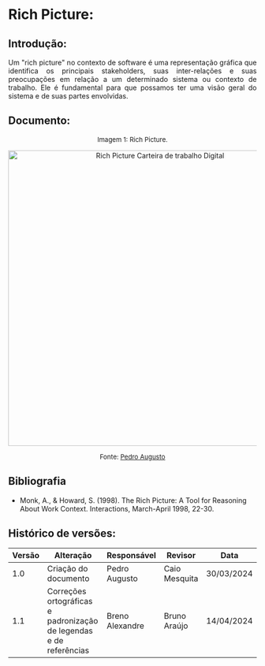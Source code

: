 # Rich Picture:

## Introdução: 

   <p align="justify">
     Um "rich picture" no contexto de software é uma representação gráfica que identifica os principais stakeholders, suas inter-relações
     e suas preocupações em relação a um determinado sistema ou contexto de trabalho.
     Ele é fundamental para que possamos ter uma visão geral do sistema e de suas partes envolvidas.
   </p>

## Documento:

   <font size="2"><p style="text-align: center">Imagem 1: Rich Picture.</p></font>
  <center>

   <img alt="Rich Picture Carteira de trabalho Digital" src="assets/rich.jpeg" width="600">
   
  </center>

  <font size="2"><p style="text-align: center">Fonte: [Pedro Augusto](https://github.com/Izarias)</p></font>

## Bibliografia
- Monk, A., & Howard, S. (1998). The Rich Picture: A Tool for Reasoning About Work Context. Interactions, March-April 1998, 22-30. 
  
 ## Histórico de versões:
 
| Versão | Alteração                                                                                                    | Responsável     | Revisor         | Data       |
| ------ | ------------------------------------------------------------------------------------------------------------ | --------------- | --------------- | ---------- |
| 1.0    | Criação do documento                                                                                         | Pedro Augusto   | Caio Mesquita   | 30/03/2024 |
| 1.1    | Correções ortográficas e padronização de legendas e de referências                                           | Breno Alexandre | Bruno Araújo    | 14/04/2024 |
